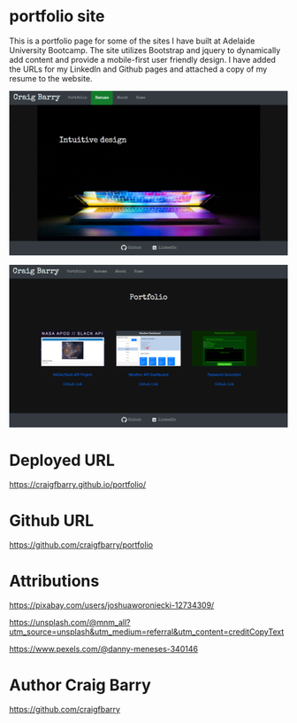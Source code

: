 # portfolio site


This is a portfolio page for some of the sites I have built at Adelaide University Bootcamp.
The site utilizes Bootstrap and jquery to dynamically add content and provide a mobile-first user friendly design. I have added the URLs for my LinkedIn and Github pages and attached a copy of my resume to the website.

![Homepage screenshot](./assets/homepage.png)

![Portfolio screenshot](./assets/portfolio.png)


# Deployed URL
https://craigfbarry.github.io/portfolio/

# Github URL
https://github.com/craigfbarry/portfolio


# Attributions

https://pixabay.com/users/joshuaworoniecki-12734309/

https://unsplash.com/@mnm_all?utm_source=unsplash&utm_medium=referral&utm_content=creditCopyText

https://www.pexels.com/@danny-meneses-340146

# Author Craig Barry

https://github.com/craigfbarry
